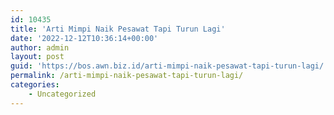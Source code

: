 ```yaml
---
id: 10435
title: 'Arti Mimpi Naik Pesawat Tapi Turun Lagi'
date: '2022-12-12T10:36:14+00:00'
author: admin
layout: post
guid: 'https://bos.awn.biz.id/arti-mimpi-naik-pesawat-tapi-turun-lagi/'
permalink: /arti-mimpi-naik-pesawat-tapi-turun-lagi/
categories:
    - Uncategorized
---
```


